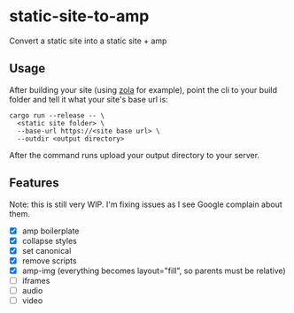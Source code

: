 # static-site-to-amp

Convert a static site into a static site + amp

## Usage

After building your site (using [zola](https://www.getzola.org/) for example), point the cli to your build folder and tell it what your site's base url is:

```
cargo run --release -- \
  <static site folder> \
  --base-url https://<site base url> \
  --outdir <output directory>
```

After the command runs upload your output directory to your server.

## Features

Note: this is still very WIP. I'm fixing issues as I see Google complain about them.

- [x] amp boilerplate
- [x] collapse styles
- [x] set canonical
- [x] remove scripts
- [x] amp-img (everything becomes layout="fill", so parents must be relative)
- [ ] iframes
- [ ] audio
- [ ] video
